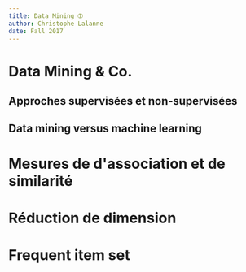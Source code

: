 ```yaml
---
title: Data Mining ➀
author: Christophe Lalanne
date: Fall 2017
---
```



# Data Mining & Co.

## Approches supervisées et non-supervisées

## Data mining versus machine learning



# Mesures de d'association et de similarité


# Réduction de dimension


# Frequent item set




